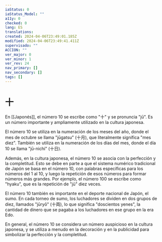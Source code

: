 ```yaml
---
iaStatus: 0
iaStatus_Model: ""
a11y: 0
checked: 0
lang: ES
translations: 
created: 2024-04-06T23:49:01.185Z
modified: 2024-04-06T23:49:41.411Z
supervisado: ""
ACCION: ""
ver_major: 0
ver_minor: 1
ver_rev: 24
nav_primary: []
nav_secondary: []
tags: []
---
```

# 十

En [[Japonés]], el número 10 se escribe como "十" y se pronuncia "jū". Es un número importante y ampliamente utilizado en la cultura japonesa.

El número 10 se utiliza en la numeración de los meses del año, donde el mes de octubre se llama "jūgatsu" (十月), que literalmente significa "mes diez". También se utiliza en la numeración de los días del mes, donde el día 10 se llama "jū-nichi" (十日).

Además, en la cultura japonesa, el número 10 se asocia con la perfección y la completitud. Esto se debe en parte a que el sistema numérico tradicional de Japón se basa en el número 10, con palabras específicas para los números del 1 al 10, y luego la repetición de esos números para formar números más grandes. Por ejemplo, el número 100 se escribe como "hyaku", que es la repetición de "jū" diez veces.

El número 10 también es importante en el deporte nacional de Japón, el sumo. En cada torneo de sumo, los luchadores se dividen en dos grupos de diez, llamados "jūryō" (十両), lo que significa "doscientos yenes", la cantidad de dinero que se pagaba a los luchadores en ese grupo en la era Edo.

En general, el número 10 se considera un número auspicioso en la cultura japonesa, y se utiliza a menudo en la decoración y en la publicidad para simbolizar la perfección y la completitud.
